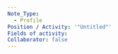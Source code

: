 ```yaml
---
Note_Type:
  - Profile
Position / Activity: '"Untitled"'
Fields of activity: 
Collaborator: false
---
```

 
